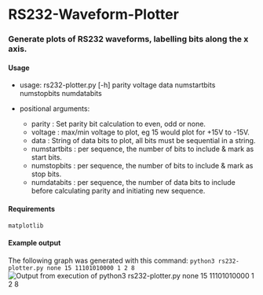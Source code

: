 # RS232-Waveform-Plotter
### Generate plots of RS232 waveforms, labelling bits along the x axis. 

#### Usage
- usage: rs232-plotter.py [-h]
    parity voltage data numstartbits numstopbits numdatabits

- positional arguments:
    - parity : Set parity bit calculation to even, odd or none.
    - voltage : max/min voltage to plot, eg 15 would plot for +15V to -15V.
    - data : String of data bits to plot, all bits must be sequential in a string.
    - numstartbits : per sequence, the number of bits to include & mark as start bits.
    - numstopbits : per sequence, the number of bits to include & mark as stop bits.
    - numdatabits : per sequence, the number of data bits to include before calculating parity and initiating new sequence.

#### Requirements
```matplotlib```

#### Example output
The following graph was generated with this command: 
```python3 rs232-plotter.py none 15 11101010000 1 2 8```
![](img/11101010000.png "Output from execution of python3 rs232-plotter.py none 15 11101010000 1 2 8")